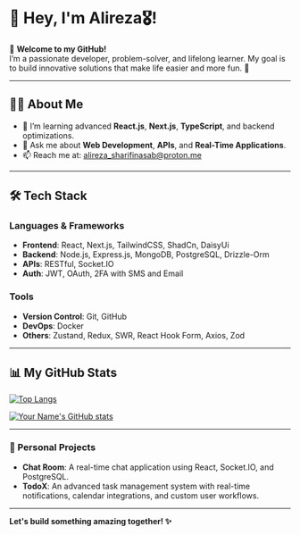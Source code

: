 # 👋 Hey, I'm Alireza🎖️!

🌟 **Welcome to my GitHub!**  
I’m a passionate developer, problem-solver, and lifelong learner. My goal is to build innovative solutions that make life easier and more fun. 🚀  

---

## 👨‍💻 About Me

- 🌱 I’m learning advanced **React.js**, **Next.js**, **TypeScript**, and backend optimizations.
- 💬 Ask me about **Web Development**, **APIs**, and **Real-Time Applications**.
- 📫 Reach me at: [alireza_sharifinasab@proton.me](mailto:alireza_sharifinasab@proton.me)  

---

## 🛠️ Tech Stack

### Languages & Frameworks
- **Frontend**: React, Next.js, TailwindCSS, ShadCn, DaisyUi
- **Backend**: Node.js, Express.js, MongoDB, PostgreSQL, Drizzle-Orm  
- **APIs**: RESTful, Socket.IO  
- **Auth**: JWT, OAuth, 2FA with SMS and Email  

### Tools
- **Version Control**: Git, GitHub  
- **DevOps**: Docker
- **Others**: Zustand, Redux, SWR, React Hook Form, Axios, Zod

---

## 📊 My GitHub Stats

[![Top Langs](https://github-readme-stats.vercel.app/api/top-langs/?username=alirezashn79&layout=compact&theme=radical)](https://github.com/alirezashn79)

[![Your Name's GitHub stats](https://github-readme-stats.vercel.app/api?username=alirezashn79&show_icons=true&theme=radical)](https://github.com/alirezashn79)

---


### 🚀 Personal Projects  
- **Chat Room**: A real-time chat application using React, Socket.IO, and PostgreSQL.  
- **TodoX**: An advanced task management system with real-time notifications, calendar integrations, and custom user workflows.

---

**Let's build something amazing together! ✨**  

